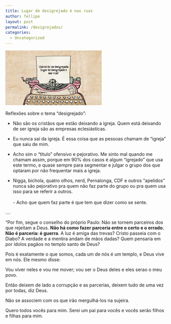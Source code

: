```yaml
---
title: Lugar de desigrejado é nas ruas
author: fellipe
layout: post
permalink: /desigrejados/
categories:
  - Uncategorized
---
```

[<img alt="[Mero Cristianismo] Diário de um desigrejado - Lugar de desigrejado é nas ruas" src="/img/posts/2014/09/Mero-Cristianismo-Diário-de-um-desigrejado-Lugar-de-desigrejado-é-nas-ruas-300x170.png" width="300" height="170" />][1]

Reflexões sobre o tema &#8220;desigrejado&#8221;:

- Não são os cristãos que estão deixando a igreja. Quem está deixando de ser igreja são as empresas eclesiásticas.

- Eu nunca saí da igreja. É essa coisa que as pessoas chamam de &#8220;igreja&#8221; que saiu de mim.

- Acho sim o &#8220;título&#8221; ofensivo e pejorativo. Me sinto mal quando me chamam assim, porque em 90% dos casos é algum &#8220;igrejado&#8221; que usa este termo, e quase sempre para segmentar e julgar o grupo dos que optaram por não frequentar mais a igreja.

- Nigga, bichola, quatro olhos, nerd, Pernalonga, CDF e outros &#8220;apelidos&#8221; nunca são pejorativo pra quem não faz parte do grupo ou pra quem usa isso para se referir a outros. <br data-reactid=".2.1:3:1:$comment780304802012640_780308052012315:0.0.$right.0.$left.0.0.1:$comment-body.0.0.$end:0:$1:0" /><br data-reactid=".2.1:3:1:$comment780304802012640_780308052012315:0.0.$right.0.$left.0.0.1:$comment-body.0.0.$end:0:$3:0" />- Acho que quem faz parte é que tem que dizer como se sente.

&#8230;.

&#8220;Por fim, segue o conselho do próprio Paulo: Não se tornem parceiros dos que rejeitam a Deus. **Não há como fazer parceria entre o certo e o errado. Não é parceria: é guerra**. A luz é amiga das trevas? Cristo passeia com o Diabo? A verdade e a mentira andam de mãos dadas? Quem pensaria em por ídolos pagãos no templo santo de Deus?

Pois é exatamente o que somos, cada um de nós é um templo, e Deus vive em nós. Ele mesmo disse:

Vou viver neles e vou me mover; vou ser o Deus deles e eles serao o meu povo.

Então deixem de lado a corrupção e as parcerias, deixem tudo de uma vez por todas, diz Deus.

Não se associem com os que irão mergulhá-los na sujeira.

Quero todos vocês para mim. Serei um pai para vocês e vocês serão filhos e filhas para mim.

 [1]: /img/posts/2014/09/Mero-Cristianismo-Diário-de-um-desigrejado-Lugar-de-desigrejado-é-nas-ruas.png